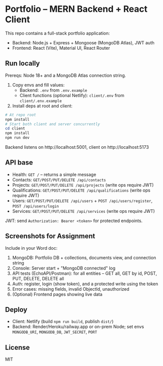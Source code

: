 # Portfolio – MERN Backend + React Client

This repo contains a full-stack portfolio application:
- Backend: Node.js + Express + Mongoose (MongoDB Atlas), JWT auth
- Frontend: React (Vite), Material UI, React Router

## Run locally

Prereqs: Node 18+ and a MongoDB Atlas connection string.

1. Copy envs and fill values:
   - Backend: `.env` from `.env.example`
   - Client functions (optional Netlify): `client/.env` from `client/.env.example`
2. Install deps at root and client:

```powershell
# At repo root
npm install
# Start both client and server concurrently
cd client
npm install
npm run dev
```

Backend listens on http://localhost:5001, client on http://localhost:5173

## API base

- Health: `GET /` – returns a simple message
- Contacts: `GET/POST/PUT/DELETE /api/contacts`
- Projects: `GET/POST/PUT/DELETE /api/projects` (write ops require JWT)
- Qualifications: `GET/POST/PUT/DELETE /api/qualifications` (write ops require JWT)
- Users: `GET/POST/PUT/DELETE /api/users` + `POST /api/users/register`, `POST /api/users/login`
- Services: `GET/POST/PUT/DELETE /api/services` (write ops require JWT)

JWT: send `Authorization: Bearer <token>` for protected endpoints.

## Screenshots for Assignment

Include in your Word doc:
1) MongoDB: Portfolio DB + collections, documents view, and connection string
2) Console: Server start + "MongoDB connected" log
3) API tests (EchoAPI/Postman): for all entities – GET all, GET by id, POST, PUT, DELETE, DELETE all
4) Auth: register, login (show token), and a protected write using the token
5) Error cases: missing fields, invalid ObjectId, unauthorized
6) (Optional) Frontend pages showing live data

## Deploy

- Client: Netlify (build `npm run build`, publish `dist/`)
- Backend: Render/Heroku/railway.app or on-prem Node; set envs `MONGODB_URI`, `MONGODB_DB`, `JWT_SECRET`, `PORT`

## License
MIT
